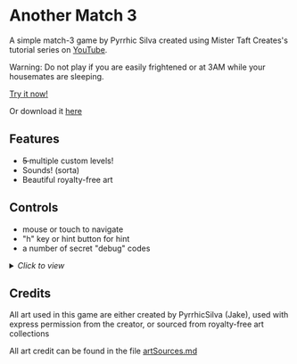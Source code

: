 # Another Match 3

A simple match-3 game by Pyrrhic Silva created using Mister Taft Creates's tutorial series on [YouTube](https://youtube.com/playlist?list=PL4vbr3u7UKWrxEz75MqmTDd899cYAvQ_B).

Warning: Do not play if you are easily frightened or at 3AM while your housemates are sleeping.

[Try it now!](https://github.com/PyrrhicShadow/Another-Match-3/tree/main/Builds/Web%20Build/anothermatch3.html) 

Or download it [here](https://github.com/PyrrhicShadow/Another-Match-3/tree/main/Builds)

## Features

* <s>5 </s>multiple custom levels!
* Sounds! (sorta) 
* Beautiful royalty-free art

## Controls 

* mouse or touch to navigate 
* "h" key or hint button for hint 
* a number of secret "debug" codes 

<details>
    <summary><i>Click to view</i></summary>

These are technically debugging tools but I left them in here as cheat-codes/easter eggs. Have fun!

* "s" to shuffle the board
* bomb commands (turns the piece the mouse is hovering over into said bomb)
    * "c" for color bomb
    * "a" for adjacent bomb
    * right or left arrow key for row bomb
    * up or down arrow key for col bomb 
    * right-click to unmake bomb 

</details>

## Credits 

All art used in this game are either created by PyrrhicSilva (Jake), used with express permission from the creator, or sourced from royalty-free art collections 

All art credit can be found in the file [artSources.md](https://github.com/PyrrhicShadow/Another-Match-3/tree/main/Assets/Art/artSources.md) 
